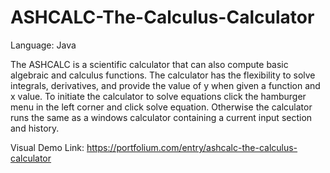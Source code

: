 # ASHCALC-The-Calculus-Calculator
Language: Java 

The ASHCALC is a scientific calculator that can also compute basic algebraic and calculus functions. 
The calculator has the flexibility to solve integrals, derivatives, and provide the value of y when given a function and x value. 
To initiate the calculator to solve equations click the hamburger menu in the left corner and click solve equation. Otherwise the calculator runs the same as a windows calculator containing a current input section and history.

Visual Demo Link: https://portfolium.com/entry/ashcalc-the-calculus-calculator
